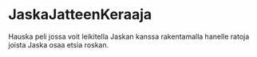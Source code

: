 # JaskaJatteenKeraaja
Hauska peli jossa voit leikitella Jaskan kanssa rakentamalla hanelle ratoja joista Jaska osaa etsia roskan.
